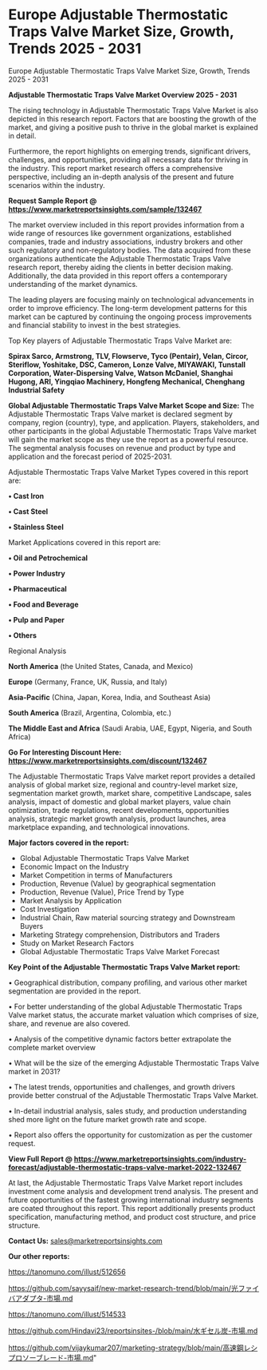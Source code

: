 # Europe Adjustable Thermostatic Traps Valve Market Size, Growth, Trends 2025 - 2031
 Europe Adjustable Thermostatic Traps Valve Market Size, Growth, Trends 2025 - 2031

<Strong> Adjustable Thermostatic Traps Valve Market Overview 2025 - 2031</strong>

The rising technology in Adjustable Thermostatic Traps Valve Market is also depicted in this research report. Factors that are boosting the growth of the market, and giving a positive push to thrive in the global market is explained in detail.

Furthermore, the report highlights on emerging trends, significant drivers, challenges, and opportunities, providing all necessary data for thriving in the industry. This report market research offers a comprehensive perspective, including an in-depth analysis of the present and future scenarios within the industry.

<strong>Request Sample Report @ <a href=https://www.marketreportsinsights.com/sample/132467>https://www.marketreportsinsights.com/sample/132467</a></strong>

The market overview included in this report provides information from a wide range of resources like government organizations, established companies, trade and industry associations, industry brokers and other such regulatory and non-regulatory bodies. The data acquired from these organizations authenticate the Adjustable Thermostatic Traps Valve research report, thereby aiding the clients in better decision making. Additionally, the data provided in this report offers a contemporary understanding of the market dynamics.

The leading players are focusing mainly on technological advancements in order to improve efficiency. The long-term development patterns for this market can be captured by continuing the ongoing process improvements and financial stability to invest in the best strategies.

Top Key players of Adjustable Thermostatic Traps Valve Market are:

<strong>Spirax Sarco, Armstrong, TLV, Flowserve, Tyco (Pentair), Velan, Circor, Steriflow, Yoshitake, DSC, Cameron, Lonze Valve, MIYAWAKI, Tunstall Corporation, Water-Dispersing Valve, Watson McDaniel, Shanghai Hugong, ARI, Yingqiao Machinery, Hongfeng Mechanical, Chenghang Industrial Safety</strong>

<strong><b>Global Adjustable Thermostatic Traps Valve Market Scope and Size:</b></strong>
The Adjustable Thermostatic Traps Valve market is declared segment by company, region (country), type, and application. Players, stakeholders, and other participants in the global Adjustable Thermostatic Traps Valve market will gain the market scope as they use the report as a powerful resource. The segmental analysis focuses on revenue and product by type and application and the forecast period of 2025-2031.

Adjustable Thermostatic Traps Valve Market Types covered in this report are:

<strong>• Cast Iron

• Cast Steel

• Stainless Steel</strong>

Market Applications covered in this report are:

<strong>• Oil and Petrochemical

• Power Industry

• Pharmaceutical

• Food and Beverage

• Pulp and Paper

• Others</strong> 

Regional Analysis

<strong>North America</strong> (the United States, Canada, and Mexico)

<strong>Europe</strong> (Germany, France, UK, Russia, and Italy)

<strong>Asia-Pacific</strong> (China, Japan, Korea, India, and Southeast Asia)

<strong>South America</strong> (Brazil, Argentina, Colombia, etc.)

<strong>The Middle East and Africa</strong> (Saudi Arabia, UAE, Egypt, Nigeria, and South Africa)

<strong>Go For Interesting Discount Here: <a href=https://www.marketreportsinsights.com/discount/132467>https://www.marketreportsinsights.com/discount/132467</a></strong>

The Adjustable Thermostatic Traps Valve market report provides a detailed analysis of global market size, regional and country-level market size, segmentation market growth, market share, competitive Landscape, sales analysis, impact of domestic and global market players, value chain optimization, trade regulations, recent developments, opportunities analysis, strategic market growth analysis, product launches, area marketplace expanding, and technological innovations.

<strong><b>Major factors covered in the report:</b></strong>
<ul>
  <li>Global Adjustable Thermostatic Traps Valve Market </li>
  <li>Economic Impact on the Industry</li>
  <li>Market Competition in terms of Manufacturers</li>
  <li>Production, Revenue (Value) by geographical segmentation</li>
  <li>Production, Revenue (Value), Price Trend by Type</li>
  <li>Market Analysis by Application</li>
  <li>Cost Investigation</li>
  <li>Industrial Chain, Raw material sourcing strategy and Downstream Buyers</li>
  <li>Marketing Strategy comprehension, Distributors and Traders</li>
  <li>Study on Market Research Factors</li>
  <li>Global Adjustable Thermostatic Traps Valve Market Forecast</li>
</ul>

<strong><b>Key Point of the Adjustable Thermostatic Traps Valve Market report:</b></strong>

• Geographical distribution, company profiling, and various other market segmentation are provided in the report.

• For better understanding of the global Adjustable Thermostatic Traps Valve market status, the accurate market valuation which comprises of size, share, and revenue are also covered.

• Analysis of the competitive dynamic factors better extrapolate the complete market overview

• What will be the size of the emerging Adjustable Thermostatic Traps Valve market in 2031?

• The latest trends, opportunities and challenges, and growth drivers provide better construal of the Adjustable Thermostatic Traps Valve Market.

• In-detail industrial analysis, sales study, and production understanding shed more light on the future market growth rate and scope.

• Report also offers the opportunity for customization as per the customer request.

<strong><b>View Full Report @ <a href=https://www.marketreportsinsights.com/industry-forecast/adjustable-thermostatic-traps-valve-market-2022-132467>https://www.marketreportsinsights.com/industry-forecast/adjustable-thermostatic-traps-valve-market-2022-132467</a></b></strong>


At last, the Adjustable Thermostatic Traps Valve Market report includes investment come analysis and development trend analysis. The present and future opportunities of the fastest growing international industry segments are coated throughout this report. This report additionally presents product specification, manufacturing method, and product cost structure, and price structure.

<strong>Contact Us:</strong>
sales@marketreportsinsights.com

<strong>Our other reports:</strong>

<a href=https://tanomuno.com/illust/512656>https://tanomuno.com/illust/512656</a>

<a href=https://github.com/sayysaif/new-market-research-trend/blob/main/光ファイバアダプタ-市場.md>https://github.com/sayysaif/new-market-research-trend/blob/main/光ファイバアダプタ-市場.md</a>

<a href=https://tanomuno.com/illust/514533>https://tanomuno.com/illust/514533</a>

<a href=https://github.com/Hindavi23/reportsinsites-/blob/main/水ギセル炭-市場.md>https://github.com/Hindavi23/reportsinsites-/blob/main/水ギセル炭-市場.md</a>

<a href=https://github.com/vijaykumar207/marketing-strategy/blob/main/高速鋼レシプロソーブレード-市場.md>https://github.com/vijaykumar207/marketing-strategy/blob/main/高速鋼レシプロソーブレード-市場.md</a>"
